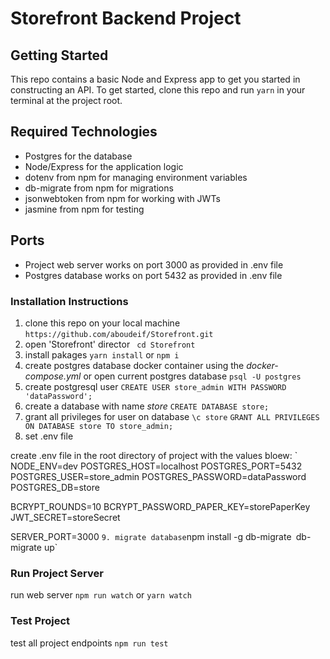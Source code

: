 # Storefront Backend Project

## Getting Started

This repo contains a basic Node and Express app to get you started in constructing an API. To get started, clone this repo and run `yarn` in your terminal at the project root.

## Required Technologies

- Postgres for the database
- Node/Express for the application logic
- dotenv from npm for managing environment variables
- db-migrate from npm for migrations
- jsonwebtoken from npm for working with JWTs
- jasmine from npm for testing

## Ports
- Project web server works on port 3000 as provided in .env file
- Postgres database works on port 5432 as provided in .env file

### Installation Instructions

1. clone this repo on your local machine
`https://github.com/aboudeif/Storefront.git`
2. open 'Storefront' director
` cd Storefront`
3. install pakages
`yarn install` or `npm i`
4. create postgres database docker container using the *docker-compose.yml* or open current postgres database
`psql -U postgres`
5. create postgresql user
`CREATE USER store_admin WITH PASSWORD 'dataPassword';`
6. create a database with name *store*
`CREATE DATABASE store;`
7. grant all privileges for user on database
`\c store`
`GRANT ALL PRIVILEGES ON DATABASE store TO store_admin;`
8. set .env file

create .env file in the root directory of project with the values bloew:
`
NODE_ENV=dev
POSTGRES_HOST=localhost
POSTGRES_PORT=5432
POSTGRES_USER=store_admin
POSTGRES_PASSWORD=dataPassword
POSTGRES_DB=store

BCRYPT_ROUNDS=10
BCRYPT_PASSWORD_PAPER_KEY=storePaperKey
JWT_SECRET=storeSecret

SERVER_PORT=3000
`
9. migrate database
`npm install -g db-migrate`
`db-migrate up`

### Run Project Server
run web server
`npm run watch` or `yarn watch`

### Test Project
test all project endpoints
`npm run test`
